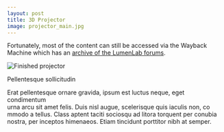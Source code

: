 ```yaml
---
layout: post
title: 3D Projector
image: projector_main.jpg
---
```


Fortunately, most of the content can still be accessed via the Wayback Machine which has an <a href="https://web.archive.org/web/20120309041922/http://www.lumenlab.com/forums/index.php?showforum=29">archive of the LumenLab forums</a>.

<div class="row">
  <div class="col-md-8 col-md-offset-2"><img src="{{ site.url }}/assets/img/projector_main.jpg" class="img-responsive" alt="Finished projector"></div>
</div>

Pellentesque sollicitudin


Erat pellentesque ornare gravida, ipsum est luctus neque, eget condimentum \
urna arcu sit amet felis. Duis nisl augue, scelerisque quis iaculis non, co\
mmodo a tellus. Class aptent taciti sociosqu ad litora torquent per conubia\
 nostra, per inceptos himenaeos. Etiam tincidunt porttitor nibh at semper.
